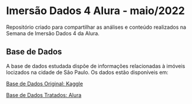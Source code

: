 # Imersão Dados 4 Alura - maio/2022

Repositório criado para compartilhar as análises e conteúdo realizados na Semana de Imersão Dados 4 da Alura.

## Base de Dados

A base de dados estudada dispõe de informações relacionadas à imóveis locizados na cidade de São Paulo. Os dados estão disponíveis em:

[Base de Dados Original: Kaggle](https://www.kaggle.com/datasets/kaggleshashankk/house-price-data-of-sao-paulo)

[Base de Dados Tratados: Alura](https://gist.githubusercontent.com/tgcsantos/3bdb29eba6ce391e90df2b72205ba891/raw/22fa920e80c9fa209a9fccc8b52d74cc95d1599b/dados_imoveis.csv)
